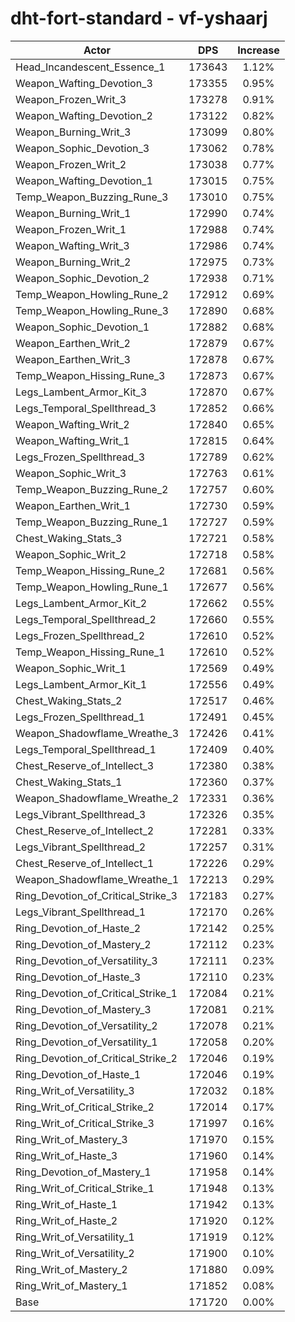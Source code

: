 # dht-fort-standard - vf-yshaarj
| Actor | DPS | Increase |
|---|:---:|:---:|
|Head_Incandescent_Essence_1|173643|1.12%|
|Weapon_Wafting_Devotion_3|173355|0.95%|
|Weapon_Frozen_Writ_3|173278|0.91%|
|Weapon_Wafting_Devotion_2|173122|0.82%|
|Weapon_Burning_Writ_3|173099|0.80%|
|Weapon_Sophic_Devotion_3|173062|0.78%|
|Weapon_Frozen_Writ_2|173038|0.77%|
|Weapon_Wafting_Devotion_1|173015|0.75%|
|Temp_Weapon_Buzzing_Rune_3|173010|0.75%|
|Weapon_Burning_Writ_1|172990|0.74%|
|Weapon_Frozen_Writ_1|172988|0.74%|
|Weapon_Wafting_Writ_3|172986|0.74%|
|Weapon_Burning_Writ_2|172975|0.73%|
|Weapon_Sophic_Devotion_2|172938|0.71%|
|Temp_Weapon_Howling_Rune_2|172912|0.69%|
|Temp_Weapon_Howling_Rune_3|172890|0.68%|
|Weapon_Sophic_Devotion_1|172882|0.68%|
|Weapon_Earthen_Writ_2|172879|0.67%|
|Weapon_Earthen_Writ_3|172878|0.67%|
|Temp_Weapon_Hissing_Rune_3|172873|0.67%|
|Legs_Lambent_Armor_Kit_3|172870|0.67%|
|Legs_Temporal_Spellthread_3|172852|0.66%|
|Weapon_Wafting_Writ_2|172840|0.65%|
|Weapon_Wafting_Writ_1|172815|0.64%|
|Legs_Frozen_Spellthread_3|172789|0.62%|
|Weapon_Sophic_Writ_3|172763|0.61%|
|Temp_Weapon_Buzzing_Rune_2|172757|0.60%|
|Weapon_Earthen_Writ_1|172730|0.59%|
|Temp_Weapon_Buzzing_Rune_1|172727|0.59%|
|Chest_Waking_Stats_3|172721|0.58%|
|Weapon_Sophic_Writ_2|172718|0.58%|
|Temp_Weapon_Hissing_Rune_2|172681|0.56%|
|Temp_Weapon_Howling_Rune_1|172677|0.56%|
|Legs_Lambent_Armor_Kit_2|172662|0.55%|
|Legs_Temporal_Spellthread_2|172660|0.55%|
|Legs_Frozen_Spellthread_2|172610|0.52%|
|Temp_Weapon_Hissing_Rune_1|172610|0.52%|
|Weapon_Sophic_Writ_1|172569|0.49%|
|Legs_Lambent_Armor_Kit_1|172556|0.49%|
|Chest_Waking_Stats_2|172517|0.46%|
|Legs_Frozen_Spellthread_1|172491|0.45%|
|Weapon_Shadowflame_Wreathe_3|172426|0.41%|
|Legs_Temporal_Spellthread_1|172409|0.40%|
|Chest_Reserve_of_Intellect_3|172380|0.38%|
|Chest_Waking_Stats_1|172360|0.37%|
|Weapon_Shadowflame_Wreathe_2|172331|0.36%|
|Legs_Vibrant_Spellthread_3|172326|0.35%|
|Chest_Reserve_of_Intellect_2|172281|0.33%|
|Legs_Vibrant_Spellthread_2|172257|0.31%|
|Chest_Reserve_of_Intellect_1|172226|0.29%|
|Weapon_Shadowflame_Wreathe_1|172213|0.29%|
|Ring_Devotion_of_Critical_Strike_3|172183|0.27%|
|Legs_Vibrant_Spellthread_1|172170|0.26%|
|Ring_Devotion_of_Haste_2|172142|0.25%|
|Ring_Devotion_of_Mastery_2|172112|0.23%|
|Ring_Devotion_of_Versatility_3|172111|0.23%|
|Ring_Devotion_of_Haste_3|172110|0.23%|
|Ring_Devotion_of_Critical_Strike_1|172084|0.21%|
|Ring_Devotion_of_Mastery_3|172081|0.21%|
|Ring_Devotion_of_Versatility_2|172078|0.21%|
|Ring_Devotion_of_Versatility_1|172058|0.20%|
|Ring_Devotion_of_Critical_Strike_2|172046|0.19%|
|Ring_Devotion_of_Haste_1|172046|0.19%|
|Ring_Writ_of_Versatility_3|172032|0.18%|
|Ring_Writ_of_Critical_Strike_2|172014|0.17%|
|Ring_Writ_of_Critical_Strike_3|171997|0.16%|
|Ring_Writ_of_Mastery_3|171970|0.15%|
|Ring_Writ_of_Haste_3|171960|0.14%|
|Ring_Devotion_of_Mastery_1|171958|0.14%|
|Ring_Writ_of_Critical_Strike_1|171948|0.13%|
|Ring_Writ_of_Haste_1|171942|0.13%|
|Ring_Writ_of_Haste_2|171920|0.12%|
|Ring_Writ_of_Versatility_1|171919|0.12%|
|Ring_Writ_of_Versatility_2|171900|0.10%|
|Ring_Writ_of_Mastery_2|171880|0.09%|
|Ring_Writ_of_Mastery_1|171852|0.08%|
|Base|171720|0.00%|

